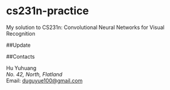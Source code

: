 cs231n-practice
===============

My solution to CS231n: Convolutional Neural Networks for Visual Recognition

##Update

##Contacts

Hu Yuhuang  
_No. 42, North, Flatland_  
Email: duguyue100@gmail.com
